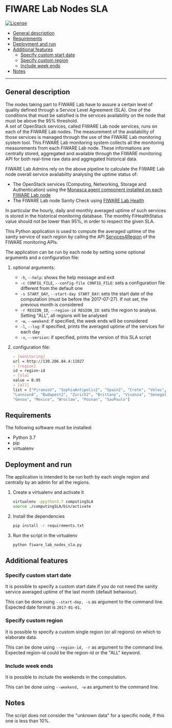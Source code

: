 # FIWARE Lab Nodes SLA

[![License](https://img.shields.io/badge/license-Apache%20License,%20Version%202.0-green.svg)](http://www.apache.org/licenses/LICENSE-2.0)

- [General description](#general-description)
- [Requirements](#Requirements)
- [Deployment and run](#deployment-and-run)
- [Additional features](#additional-features)
    - [Specify custom start date](#specify-custom-start-date)
    - [Specify custom region](#specify-custom-region)
    - [Include week ends](#include-week-ends)
- [Notes](#notes)

---

## General description

The nodes taking part to FIWARE Lab have to assure a certain level of quality 
defined through a Service Level Agreement (SLA). One of the conditions that 
must be satisfied is the services availability on the node that must be above 
the 95% threshold.  
A set of OpenStack services, called FIWARE Lab node services, runs on each of 
the FIWARE Lab nodes. The measurement of the availability of those services is 
managed through the use of the FIWARE Lab monitoring system tool. This FIWARE 
Lab monitoring system collects all the monitoring measurements from each FIWARE 
Lab node. These informations are centrally stored, aggregated and available 
through the FIWARE monitoring API for both real-time raw data and aggregated 
historical data.
  
FIWARE Lab Admins rely on the above pipeline to calculate the FIWARE Lab node 
overall service availability analysing the uptime status of: 

- The OpenStack services (Computing, Networking, Storage and Authentication) 
  using the [Monasca agent component installed on each FIWARE Lab 
  node](https://github.com/SmartInfrastructures/ceilometer-plugin-fiware#monasca-agent)
- The FIWARE Lab node Sanity Check using [FIWARE Lab 
  Health](https://fi-health.lab.fiware.org/)

In particular the hourly, daily and monthly averaged uptime of such services is 
stored in the historical monitoring database. 
The monthly FiHealthStatus value should not be lower than 95%, in order to 
respect the given SLA. 

This Python application is used to compute the averaged uptime of the sanity 
service of each region by calling the API 
[Services4Region](https://federationmonitoring.docs.apiary.io/#reference/service/services4region)
of the FIWARE monitoring APIs.

The application can be run by each node by setting some optional arguments and 
a configuration file:

1. optional arguments:

    - `-h`, `--help`: shows the help message and exit
    - `-c CONFIG_FILE`, `--config-file CONFIG_FILE`: sets a configuration file 
      different from the default one
    - `-s START_DAY`, `--start-day START_DAY`: sets the start date of the 
      computation (must be before the 2017-07-27). If not set, the 
      previous month is considered
    - `-r REGION_ID`, `--region-id REGION_ID`: sets the region to analyse. 
      Setting "ALL", all regions will be analysed
    - `-w`, `--weekend`: if specified, the week ends will be considered
    - `-l`, `--log`: if specified, prints the averaged uptime of the services 
      for each day
    - `-v`, `--version`: if specified, prints the version of this SLA script
    
2. configuration file:

    ```bash
    - [monitoring]
    url = http://130.206.84.4:11027
    - [region]
    id = region-id
    - [sla]
    value = 0.95
    - [all]
    list = ["PiraeusU", "SophiaAntipolis2", "Spain2", "Crete", "Volos", 
    "Lannion4", "Budapest2", "Zurich2", "Brittany", "Vicenza", "Senegal", 
    "Genoa", "Mexico", "Wroclaw", "Poznan", "SaoPaulo"]
    ```

## Requirements

The following software must be installed:

- Python 3.7
- pip
- virtualenv

## Deployment and run

The application is intended to be run both by each single region and centrally 
by an admin for all the regions.

1. Create a virtualenv and activate it

   ```bash
   virtualenv -ppython3.7 computingSLA
   source ./computingSLA/bin/activate
   ```

2. Install the dependencies

   ```bash
   pip install -r requirements.txt
   ```

3. Run the script in the virtualenv

   ```bash
   python fiware_lab_nodes_sla.py
   ```

## Additional features

### Specify custom start date

It is possible to specify a custom start date if you do not need the sanity 
service averaged uptime of the last month (default behaviour). 

This can be done using `--start-day, -s` as argument to the command line. 
Expected date format is `2017-01-01`.

### Specify custom region

It is possible to specify a custom single region (or all regions) on which to 
elaborate data. 

This can be done using `--region-id, -r` as argument to the command line. 
Expected region-id could be the region-id or the "ALL" keyword.

### Include week ends

It is possible to *include* the weekends in the computation.

This can be done using `--weekend, -w` as argument to the command line.

## Notes

The script does not consider the "unknown data" for a specific node, if this 
one is less than 10%.